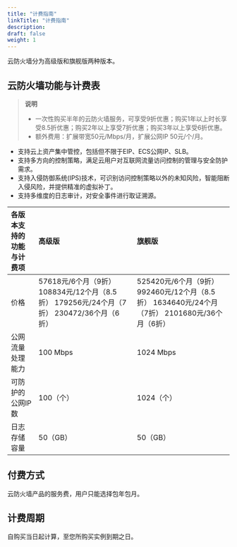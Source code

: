 ```yaml
---
title: "计费指南"
linkTitle: "计费指南"
description:
draft: false
weight: 1
---
```


云防火墙分为高级版和旗舰版两种版本。

## 云防火墙功能与计费表

> **说明**
>
> - 一次性购买半年的云防火墙服务，可享受9折优惠；购买1年以上时长享受8.5折优惠；购买2年以上享受7折优惠；购买3年以上享受6折优惠。
> - 额外费用：扩展带宽50元/Mbps/月，扩展公网IP 50元/个/月。

- 支持云上资产集中管控，包括但不限于EIP、ECS公网IP、SLB。
- 支持多方向的控制策略，满足云用户对互联网流量访问控制的管理与安全防护需求。
- 支持入侵防御系统(IPS)技术，可识别访问控制策略以外的未知风险，智能阻断入侵风险，并提供精准的虚拟补丁。
- 支持多维度的日志审计，对安全事件进行取证溯源。

| **各版本支持的功能与计费项** | **高级版**                                                   | 旗舰版                                                       |
| :--------------------------- | :----------------------------------------------------------- | :----------------------------------------------------------- |
| 价格                         | 57618元/6个月（9折） 108834元/12个月（8.5折） 179256元/24个月（7折） 230472/36个月（6折） | 525420元/6个月（9折） 992460元/12个月（8.5折） 1634640元/24个月（7折） 2101680元/36个月（6折） |
| 公网流量处理能力             | 100 Mbps                                                     | 1024 Mbps                                                    |
| 可防护的公网IP数             | 100（个）                                                    | 1024（个）                                                   |
| 日志存储容量                 | 50（GB）                                                     | 50（GB）                                                     |

## 付费方式

云防火墙产品的服务费，用户只能选择包年包月。

## 计费周期

自购买当日起计算，至您所购买实例到期之日。
